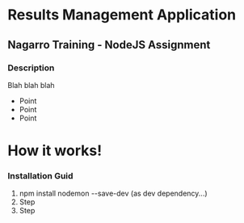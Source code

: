 # Results Management Application
## Nagarro Training - NodeJS Assignment

### Description

Blah blah blah

* Point
* Point
* Point

# How it works!

### Installation Guid

1. npm install nodemon --save-dev (as dev dependency...)
2. Step
3. Step